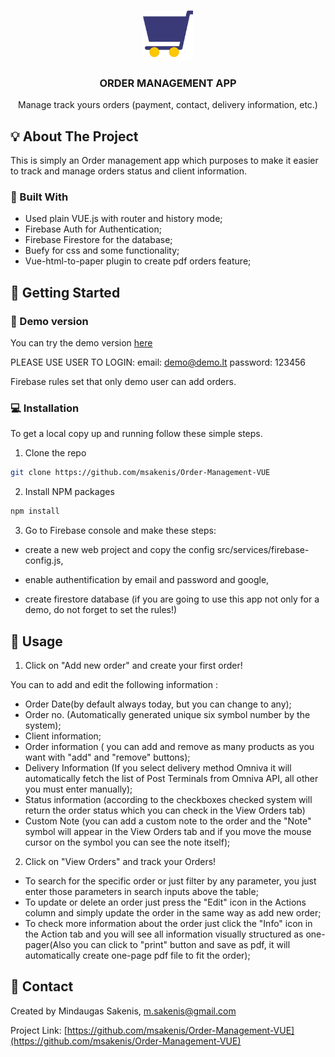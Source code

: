 <br />
<p align="center">
  <a href="https://github.com/msakenis/Order-Management-VUE">
    <img src="src/assets/logo3.png" alt="Logo" width="80" height="80">
  </a>

  <h3 align="center">ORDER MANAGEMENT APP</h3>

  <p align="center">
    Manage track yours orders (payment, contact, delivery information, etc.)
</p>

<!-- ABOUT THE PROJECT -->

## :bulb: About The Project

This is simply an Order management app which purposes to make it easier to track and manage orders status and client information.

### :hammer: Built With

- Used plain VUE.js with router and history mode;
- Firebase Auth for Authentication;
- Firebase Firestore for the database;
- Buefy for css and some functionality;
- Vue-html-to-paper plugin to create pdf orders feature;

<!-- GETTING STARTED -->

## :paperclip: Getting Started

### :mag_right: Demo version

You can try the demo version <a href="https://fir-order-management-6a828.web.app/">here</a>

PLEASE USE USER TO LOGIN:
email: demo@demo.lt
password: 123456

Firebase rules set that only demo user can add orders.

### :computer: Installation

To get a local copy up and running follow these simple steps.

1. Clone the repo

```sh
git clone https://github.com/msakenis/Order-Management-VUE
```

2. Install NPM packages

```sh
npm install
```

3. Go to Firebase console and make these steps:

- create a new web project and copy the config src/services/firebase-config.js,
- enable authentification by email and password and google,
- create firestore database (if you are going to use this app not only for a demo, do not forget to set the rules!)

  <!-- USAGE EXAMPLES -->

## :rocket: Usage

1. Click on "Add new order" and create your first order!

You can to add and edit the following information :

- Order Date(by default always today, but you can change to any);
- Order no. (Automatically generated unique six symbol number by the system);
- Client information;
- Order information ( you can add and remove as many products as you want with "add" and "remove" buttons);
- Delivery Information (If you select delivery method Omniva it will automatically fetch the list of Post Terminals from Omniva API, all other you must enter manually);
- Status information (according to the checkboxes checked system will return the order status which you can check in the View Orders tab)
- Custom Note (you can add a custom note to the order and the "Note" symbol will appear in the View Orders tab and if you move the mouse cursor on the symbol you can see the note itself);

2. Click on "View Orders" and track your Orders!

- To search for the specific order or just filter by any parameter, you just enter those parameters in search inputs above the table;
- To update or delete an order just press the "Edit" icon in the Actions column and simply update the order in the same way as add new order;
- To check more information about the order just click the "Info" icon in the Action tab and you will see all information visually structured as one-pager(Also you can click to "print" button and save as pdf, it will automatically create one-page pdf file to fit the order);

## :email: Contact

Created by Mindaugas Sakenis, m.sakenis@gmail.com

Project Link: [https://github.com/msakenis/Order-Management-VUE](https://github.com/msakenis/Order-Management-VUE)
